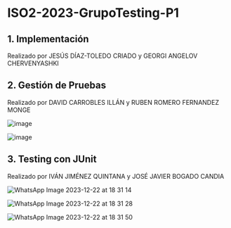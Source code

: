 # ISO2-2023-GrupoTesting-P1

## 1. Implementación
   
Realizado por JESÚS DÍAZ-TOLEDO CRIADO y GEORGI ANGELOV CHERVENYASHKI

## 2. Gestión de Pruebas
   
Realizado por DAVID CARROBLES ILLÁN y RUBEN ROMERO FERNANDEZ MONGE

![image](https://github.com/Iam-Jorge/ISO2023_B01_Testing_P1/assets/115485888/e8f5988c-46f2-4743-aafc-75185f11fc99)

![image](https://github.com/Iam-Jorge/ISO2023_B01_Testing_P1/assets/115485888/a59bbc09-f287-4ffe-9d88-8ea6c4ea575d)



## 3. Testing con JUnit
   
Realizado por IVÁN JIMÉNEZ QUINTANA y JOSÉ JAVIER BOGADO CANDIA

![WhatsApp Image 2023-12-22 at 18 31 14](https://github.com/Iam-Jorge/ISO2023_B01_Testing_P1/assets/114737693/3e275343-48de-4343-a7d1-e142a7278d38)

![WhatsApp Image 2023-12-22 at 18 31 28](https://github.com/Iam-Jorge/ISO2023_B01_Testing_P1/assets/114737693/2b08acf6-b1d6-440e-871f-296abb38485d)

![WhatsApp Image 2023-12-22 at 18 31 50](https://github.com/Iam-Jorge/ISO2023_B01_Testing_P1/assets/114737693/132b5203-be55-4b18-b8a4-5bec07c91022)

